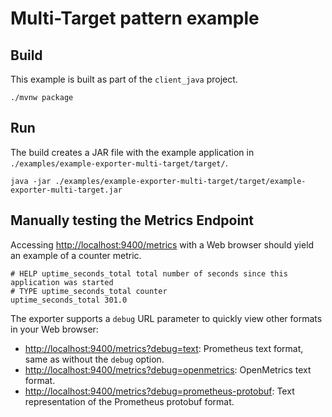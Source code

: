 # Multi-Target pattern example

## Build

This example is built as part of the `client_java` project.

```shell
./mvnw package
```

## Run

The build creates a JAR file with the example application in
`./examples/example-exporter-multi-target/target/`.

```shell
java -jar ./examples/example-exporter-multi-target/target/example-exporter-multi-target.jar
```

## Manually testing the Metrics Endpoint

Accessing [http://localhost:9400/metrics](http://localhost:9400/metrics) with a Web browser should
yield an example of a
counter metric.

```text
# HELP uptime_seconds_total total number of seconds since this application was started
# TYPE uptime_seconds_total counter
uptime_seconds_total 301.0
```

The exporter supports a `debug` URL parameter to quickly view other formats in your Web browser:

- [http://localhost:9400/metrics?debug=text](http://localhost:9400/metrics?debug=text): Prometheus
  text format, same as
  without the `debug` option.
- [http://localhost:9400/metrics?debug=openmetrics](http://localhost:9400/metrics?debug=openmetrics): <!-- editorconfig-checker-disable-line -->
  OpenMetrics text
  format.
- [http://localhost:9400/metrics?debug=prometheus-protobuf](http://localhost:9400/metrics?debug=prometheus-protobuf): <!-- editorconfig-checker-disable-line -->
  Text representation of the Prometheus protobuf format.
